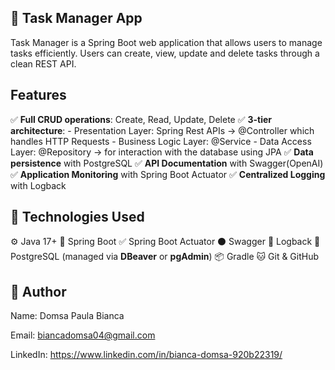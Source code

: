 ## 📱 Task Manager App

Task Manager is a Spring Boot web application that allows users to manage tasks efficiently. Users can create, view, update and delete tasks through a clean REST API.

## Features

✅ **Full CRUD operations**: Create, Read, Update, Delete
✅ **3-tier architecture**: - Presentation Layer: Spring Rest APIs -> @Controller which handles HTTP Requests
                             - Business Logic Layer: @Service
                             - Data Access Layer: @Repository -> for interaction with the database using JPA
✅ **Data persistence** with PostgreSQL
✅ **API Documentation** with Swagger(OpenAI)
✅ **Application Monitoring** with Spring Boot Actuator
✅ **Centralized Logging** with Logback
   
## 🔧 Technologies Used 

⚙️ Java 17+
🍃 Spring Boot
✅ Spring Boot Actuator
⚫️ Swagger
📑 Logback
🐘 PostgreSQL (managed via **DBeaver** or **pgAdmin**)
📦 Gradle
🐱 Git & GitHub

## 🙋 Author

Name: Domsa Paula Bianca

Email: biancadomsa04@gmail.com

LinkedIn: https://www.linkedin.com/in/bianca-domsa-920b22319/
